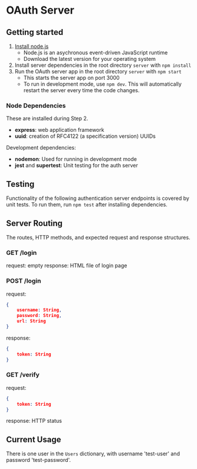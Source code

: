 # OAuth Server

## Getting started

1. [Install node.js](https://nodejs.org/en/)
    - Node.js is an asychronous event-driven JavaScript runtime
    - Download the latest version for your operating system
2. Install server dependencies in the root directory `server` with `npm install`
3. Run the OAuth server app in the root directory `server` with `npm start`
    - This starts the server app on port 3000
    - To run in development mode, use `npm dev`. This will automatically restart the server every time the code changes.

### Node Dependencies

These are installed during Step 2.

- **express**: web application framework
- **uuid**: creation of RFC4122 (a specification version) UUIDs

Development dependencies:
- **nodemon**: Used for running in development mode
- **jest** and **supertest**: Unit testing for the auth server

## Testing

Functionality of the following authentication server endpoints is covered by unit tests. To run them, run `npm test` after installing dependencies.

## Server Routing

The routes, HTTP methods, and expected request and response structures.

### GET /login

request: empty
response: HTML file of login page

### POST /login

request:

```json
{
    username: String,
    password: String,
    url: String
}
```

response:

```json
{
    token: String
}
```

### GET /verify

request:

```json
{
    token: String
}
```

response: HTTP status

## Current Usage

There is one user in the `Users` dictionary, with username 'test-user' and password 'test-password'.

